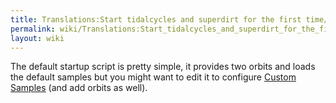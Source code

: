 ```yaml
---
title: Translations:Start tidalcycles and superdirt for the first time/31/en
permalink: wiki/Translations:Start_tidalcycles_and_superdirt_for_the_first_time/31/en/
layout: wiki
---
```


The default startup script is pretty simple, it provides two orbits and
loads the default samples but you might want to edit it to configure
[Custom Samples](/wiki/Custom_Samples "wikilink") (and add orbits as well).
